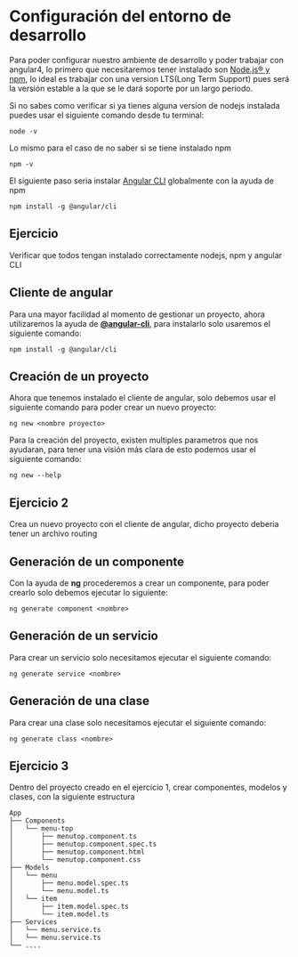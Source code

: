 # Configuración del entorno de desarrollo
Para poder configurar nuestro ambiente de desarrollo y poder trabajar con angular4, lo primero que necesitaremos
tener instalado son [Node.js® y npm](https://nodejs.org/en/download/), lo ideal es trabajar con una version LTS(Long Term Support)
pues será la versión estable a la que se le dará soporte por un largo periodo.

Si no sabes como verificar si ya tienes alguna version de nodejs instalada puedes usar el siguiente comando desde tu terminal:
```
node -v
```

Lo mismo para el caso de no saber si se tiene instalado npm
```
npm -v
```

El siguiente paso seria instalar [Angular CLI](https://cli.angular.io/) globalmente con la ayuda de npm
```
npm install -g @angular/cli
```

## Ejercicio
Verificar que todos tengan instalado correctamente nodejs, npm y angular CLI


## Cliente de angular
Para una mayor facilidad al momento de gestionar un proyecto, ahora utilizaremos la ayuda de [**@angular-cli**](https://cli.angular.io/), para instalarlo solo usaremos el siguiente comando:

```
npm install -g @angular/cli
```

## Creación de un proyecto
Ahora que tenemos instalado el cliente de angular, solo debemos usar el siguiente comando para poder crear un nuevo proyecto:
```
ng new <nombre proyecto>
```
Para la creación del proyecto, existen multiples parametros que nos ayudaran, para tener una visión más clara de esto podemos usar el siguiente comando:
```
ng new --help
```
## Ejercicio 2
Crea un nuevo proyecto con el cliente de angular, dicho proyecto deberia tener un archivo routing

## Generación de un componente
Con la ayuda de **ng** procederemos a crear un componente, para poder crearlo solo debemos ejecutar lo siguiente:
```
ng generate component <nombre>
```
## Generación de un servicio
Para crear un servicio solo necesitamos ejecutar el siguiente comando:
```
ng generate service <nombre>
```

## Generación de una clase
Para crear una clase solo necesitamos ejecutar el siguiente comando:
```
ng generate class <nombre>
```

## Ejercicio 3
Dentro del proyecto creado en el ejercicio 1, crear componentes, modelos y clases, con la siguiente estructura
```
App
├── Components
│   └── menu-top
│       ├── menutop.component.ts
│       ├── menutop.component.spec.ts
│       ├── menutop.component.html
│       └── menutop.component.css
├── Models
│   └── menu
│       ├── menu.model.spec.ts
│       └── menu.model.ts
│   └── item
│       ├── item.model.spec.ts
│       └── item.model.ts
├── Services
│   └── menu.service.ts
│   └── menu.service.ts
└── ....
```
